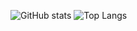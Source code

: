 <!-- https://github.com/anuraghazra/github-readme-stats -->
![GitHub stats](https://github-readme-stats.vercel.app/api?username=hwangwoojin&count_private=true)
![Top Langs](https://github-readme-stats.vercel.app/api/top-langs/?username=hwangwoojin&layout=compact)
